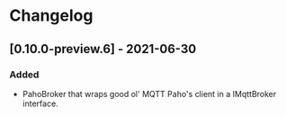# Changelog

## [0.10.0-preview.6] - 2021-06-30
### Added
- PahoBroker that wraps good ol' MQTT Paho's client in a IMqttBroker interface.